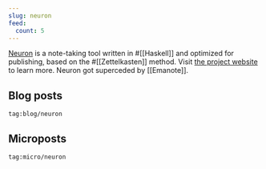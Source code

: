 ```yaml
---
slug: neuron
feed:
  count: 5
---
```


[Neuron](https://neuron.zettel.page/) is a note-taking tool written in #[[Haskell]] and optimized for publishing, based on the #[[Zettelkasten]] method. Visit [the project website](https://neuron.zettel.page/) to learn more. Neuron got superceded by [[Emanote]].

## Blog posts

```query {.timeline}
tag:blog/neuron
```

## Microposts

```query {.timeline}
tag:micro/neuron
```
